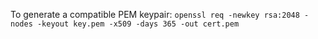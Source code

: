 To generate a compatible PEM keypair: `openssl req -newkey rsa:2048 -nodes -keyout key.pem -x509 -days 365 -out cert.pem`